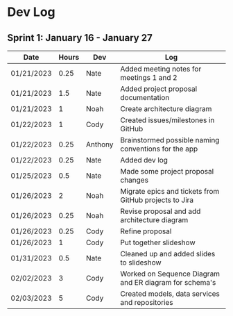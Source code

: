 # Dev Log

## Sprint 1: January 16 - January 27

| Date       | Hours | Dev     | Log                                                                 |
|------------|-------|---------|---------------------------------------------------------------------|
| 01/21/2023 | 0.25  | Nate    | Added meeting notes for meetings 1 and 2                            |
| 01/21/2023 | 1.5   | Nate    | Added project proposal documentation                                |
| 01/21/2023 | 1     | Noah    | Create architecture diagram                                         |
| 01/22/2023 | 1     | Cody    | Created issues/milestones in GitHub                                 |
| 01/22/2023 | 0.25  | Anthony | Brainstormed possible naming conventions for the app                |
| 01/22/2023 | 0.25  | Nate    | Added dev log                                                       |
| 01/25/2023 | 0.5   | Nate    | Made some project proposal changes                                  |
| 01/26/2023 | 2     | Noah    | Migrate epics and tickets from GitHub projects to Jira              |
| 01/26/2023 | 0.25  | Noah    | Revise proposal and add architecture diagram                        |
| 01/26/2023 | 0.25  | Cody    | Refine proposal                                                     |
| 01/26/2023 | 1     | Cody    | Put together slideshow                                              |
| 01/31/2023 | 0.5   | Nate    | Cleaned up and added slides to slideshow                            |
| 02/02/2023 | 3     | Cody    | Worked on Sequence Diagram and ER diagram for schema's              |
| 02/03/2023 | 5     | Cody    | Created models, data services and repositories                      |
